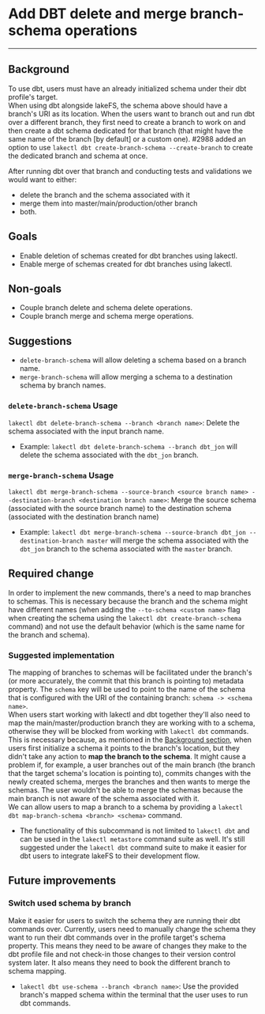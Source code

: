 # Add DBT delete and merge branch-schema operations

---

## Background

To use dbt, users must have an already initialized schema under their dbt profile's target.    
When using dbt alongside lakeFS, the schema above should have a branch's URI as its location.
When the users want to branch out and run dbt over a different branch, they first need to create a branch to work on and then create a dbt schema dedicated for that branch (that might have the same name of the branch [by default] or a custom one). #2988 added an option to use `lakectl dbt create-branch-schema --create-branch` to create the dedicated branch and schema at once.

After running dbt over that branch and conducting tests and validations we would want to either: 
- delete the branch and the schema associated with it
- merge them into master/main/production/other branch
- both.

## Goals 
- Enable deletion of schemas created for dbt branches using lakectl.
- Enable merge of schemas created for dbt branches using lakectl.

## Non-goals

- Couple branch delete and schema delete operations.
- Couple branch merge and schema merge operations.

## Suggestions

- `delete-branch-schema` will allow deleting a schema based on a branch name.
- `merge-branch-schema` will allow merging a schema to a destination schema by branch names.

### `delete-branch-schema` Usage

`lakectl dbt delete-branch-schema --branch <branch name>`: Delete the schema associated with the input branch name.
* Example: `lakectl dbt delete-branch-schema --branch dbt_jon` will delete the schema associated with the `dbt_jon` branch.

### `merge-branch-schema` Usage

`lakectl dbt merge-branch-schema --source-branch <source branch name> --destination-branch <destination branch name>`: Merge the source schema (associated with the source branch name) to the destination schema (associated with the destination branch name)
* Example: `lakectl dbt merge-branch-schema --source-branch dbt_jon --destination-branch master` will merge the schema associated with the `dbt_jon` branch to the schema associated with the `master` branch.

## Required change

In order to implement the new commands, there's a need to map branches to schemas.
This is necessary because the branch and the schema might have different names (when adding the `--to-schema <custom name>` flag when creating the schema using the `lakectl dbt create-branch-schema` command) and not use the default behavior (which is the same name for the branch and schema).

### Suggested implementation

The mapping of branches to schemas will be facilitated under the branch's (or more accurately, the commit that this branch is pointing to) metadata property.
The `schema` key will be used to point to the name of the schema that is configured with the URI of the containing branch: `schema -> <schema name>`.  
When users start working with lakectl and dbt together they'll also need to map the main/master/production branch they are working with to a schema, otherwise they will be blocked from working with `lakectl dbt` commands.
This is necessary because, as mentioned in the [Background section](#background), when users first initialize a schema it points to the branch's location, but they didn't take any action to **map the branch to the schema**.
It might cause a problem if, for example, a user branches out of the main branch (the branch that the target schema's location is pointing to), commits changes with the newly created schema, merges the branches and then wants to merge the schemas. The user wouldn't be able to merge the schemas because the main branch is not aware of the schema associated with it.  
We can allow users to map a branch to a schema by providing a `lakectl dbt map-branch-schema <branch> <schema>` command. 
* The functionality of this subcommand is not limited to `lakectl dbt` and can be used in the `lakectl metastore` command suite as well. It's still suggested under the `lakectl dbt` command suite to make it easier for dbt users to integrate lakeFS to their development flow.

## Future improvements

### Switch used schema by branch

Make it easier for users to switch the schema they are running their dbt commands over.
Currently, users need to manually change the schema they want to run their dbt commands over in the profile target's schema property. This means they need to be aware of changes they make to the dbt profile file and not check-in those changes to their version control system later. It also means they need to book the different branch to schema mapping.
- `lakectl dbt use-schema --branch <branch name>`: Use the provided branch's mapped schema within the terminal that the user uses to run dbt commands.

